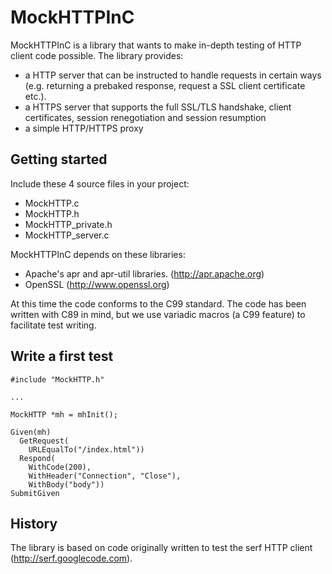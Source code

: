 MockHTTPInC
===========

MockHTTPInC is a library that wants to make in-depth testing of HTTP client code possible. The library provides:
- a HTTP server that can be instructed to handle requests in certain ways (e.g. returning a prebaked response, request a SSL client certificate etc.).
- a HTTPS server that supports the full SSL/TLS handshake, client certificates, session renegotiation and session resumption
- a simple HTTP/HTTPS proxy 

Getting started
---------------

Include these 4 source files in your project:
- MockHTTP.c
- MockHTTP.h
- MockHTTP_private.h
- MockHTTP_server.c

MockHTTPInC depends on these libraries:
- Apache's apr and apr-util libraries. (http://apr.apache.org)
- OpenSSL (http://www.openssl.org)

At this time the code conforms to the C99 standard. The code has been written with C89 in mind, but we use variadic macros (a C99 feature) to facilitate test writing.

Write a first test
------------------

    #include "MockHTTP.h"

    ...

    MockHTTP *mh = mhInit();

    Given(mh)
      GetRequest(
        URLEqualTo("/index.html"))
      Respond(
        WithCode(200),
        WithHeader("Connection", "Close"),
        WithBody("body"))
    SubmitGiven



History
-------

The library is based on code originally written to test the serf HTTP client (http://serf.googlecode.com). 
